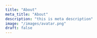 ```yaml
---
title: "About"
meta_title: "About"
description: "this is meta description"
image: "/images/avatar.png"
draft: false
---
```


